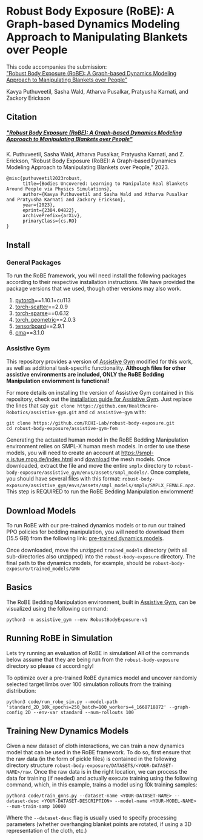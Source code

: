 # Robust Body Exposure (RoBE): A Graph-based Dynamics Modeling Approach to Manipulating Blankets over People

This code accompanies the submission:  
["Robust Body Exposure (RoBE): A Graph-based Dynamics Modeling Approach to Manipulating Blankets over People"](https://arxiv.org/abs/2304.04822)

Kavya Puthuveetil, Sasha Wald, Atharva Pusalkar, Pratyusha Karnati, and Zackory Erickson

## Citation
##### ["Robust Body Exposure (RoBE): A Graph-based Dynamics Modeling Approach to Manipulating Blankets over People"](https://arxiv.org/abs/2304.04822)
K. Puthuveetil, Sasha Wald, Atharva Pusalkar, Pratyusha Karnati, and Z. Erickson, “Robust Body Exposure (RoBE): A Graph-based Dynamics Modeling Approach to Manipulating Blankets over People,” 2023.

```
@misc{puthuveetil2023robust,
      title={Bodies Uncovered: Learning to Manipulate Real Blankets Around People via Physics Simulations}, 
      author={Kavya Puthuveetil and Sasha Wald and Atharva Pusalkar and Pratyusha Karnati and Zackory Erickson},
      year={2023},
      eprint={2304.04822}, 
      archivePrefix={arXiv},
      primaryClass={cs.RO}
}
```

## Install

### General Packages

To run the RoBE framework, you will need install the following packages according to their respective installation instructions. We have provided the package versions that we used, though other versions may also work.
1. [pytorch](https://pytorch.org/get-started/previous-versions/#v1101)==1.10.1+cu113
2. [torch-scatter](https://github.com/rusty1s/pytorch_scatter)==2.0.9
3. [torch-sparse](https://github.com/rusty1s/pytorch_sparse)==0.6.12
4. [torch_geometric](https://pytorch-geometric.readthedocs.io/en/2.0.3/notes/installation.html)==2.0.3
5. [tensorboard](https://pytorch.org/tutorials/recipes/recipes/tensorboard_with_pytorch.html)==2.9.1
6. [cma](https://github.com/CMA-ES/pycma)==3.1.0


### Assistive Gym

This repository provides a version of [Assistive Gym](https://github.com/Healthcare-Robotics/assistive-gym) modified for this work, as well as additional task-specific functionality. **Although files for other assistive environments are included, ONLY the RoBE Bedding Manipulation enviornment is functional!**

For more details on installing the version of Assistive Gym contained in this repository, check out the [installation guide for Assistive Gym](https://github.com/Healthcare-Robotics/assistive-gym/wiki/1.-Install). Just replace the lines that say `git clone https://github.com/Healthcare-Robotics/assistive-gym.git` and `cd assistive-gym` with:
```
git clone https://github.com/RCHI-Lab/robust-body-exposure.git
cd robust-body-exposure/assistive-gym-fem
```
Generating the actuated human model in the RoBE Bedding Manipulation environment relies on SMPL-X human mesh models. In order to use these models, you will need to create an account at https://smpl-x.is.tue.mpg.de/index.html and [download](https://smpl-x.is.tue.mpg.de/download.php) the mesh models. Once downloaded, extract the file and move the entire `smplx` directory to `robust-body-exposure/assistive_gym/envs/assets/smpl_models/`. Once complete, you should have several files with this format: `robust-body-exposure/assistive_gym/envs/assets/smpl_models/smplx/SMPLX_FEMALE.npz`. This step is REQUIRED to run the RoBE Bedding Manipulation enviornment!

## Download Models
To run RoBE with our pre-trained dynamics models or to run our trained PPO policies for bedding manipulation, you will need to download them (15.5 GB) from the following link: [pre-trained dynamics models](https://drive.google.com/drive/folders/1pJbTdy3lsDDvSy7WUoEhFkFN9oaKVIUX?usp=sharing). 

Once downloaded, move the unzipped `trained_models` directory (with all sub-directories also unzipped) into the `robust-body-exposure` directory. The final path to the dynamics models, for example, should be `robust-body-exposure/trained_models/GNN` 


## Basics
The RoBE Bedding Manipulation environment, built in [Assistive Gym](https://github.com/Healthcare-Robotics/assistive-gym), can be visualized using the following command:
```
python3 -m assistive_gym --env RobustBodyExposure-v1
```

## Running RoBE in Simulation

Lets try running an evaluation of RoBE in simulation! All of the commands below assume that they are being run from the `robust-body-exposure` directory so please `cd` accordingly!

To optimize over a pre-trained RoBE dynamics model and uncover randomly selected target limbs over 100 simulation rollouts from the training distribution:
```
python3 code/run_robe_sim.py --model-path 'standard_2D_10k_epochs=250_batch=100_workers=4_1668718872' --graph-config 2D --env-var standard --num-rollouts 100
```

## Training New Dynamics Models

Given a new dataset of cloth interactions, we can train a new dynamics model that can be used in the RoBE framework. To do so, first ensure that the raw data (in the form of pickle files) is contained in the following directory structure `robust-body-exposure/DATASETS/<YOUR-DATASET-NAME>/raw`. Once the raw data is in the right location, we can process the data for training (if needed) and actually execute training using the following command, which, in this example, trains a model using 10k training samples:
```
python3 code/train_gnns.py --dataset-name <YOUR-DATASET-NAME> --dataset-desc <YOUR-DATASET-DESCRIPTION> --model-name <YOUR-MODEL-NAME> --num-train-samp 10000
```
Where the `--dataset-desc` flag is usually used to specify processing parameters (whether overhanging blanket points are rotated, if using a 3D representation of the cloth, etc.)




